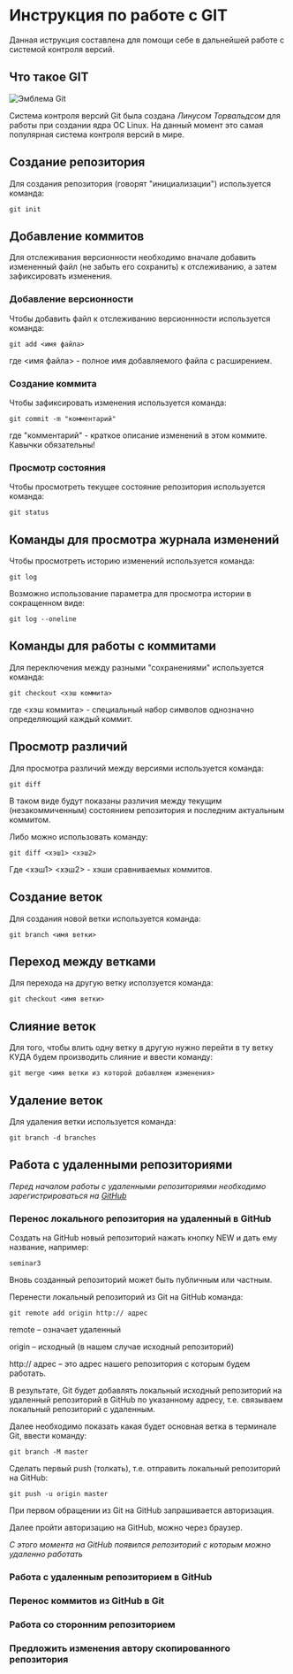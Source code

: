 # **Инструкция по работе с GIT**

Данная иструкция составлена для помощи себе в дальнейшей работе с системой контроля версий.

## Что такое GIT

![Эмблема Git](git.JPG)

Система контроля версий Git была создана *Линусом Торвальдсом* для работы при создании ядра ОС Linux. На данный момент это самая популярная система контроля версий в мире.

## Создание репозитория

Для создания репозитория (говорят "инициализации") используется команда:

    git init

## Добавление коммитов

Для отслеживания версионности необходимо вначале добавить измененный файл (не забыть его сохранить) к отслеживанию, а затем зафиксировать изменения.

### Добавление версионности

Чтобы добавить файл к отслеживанию версионнности используется команда:

    git add <имя файла>

где <имя файла> - полное имя добавляемого файла с расширением.

### Создание коммита

Чтобы зафиксировать изменения используется команда:

    git commit -m "комментарий"

где "комментарий" - краткое описание изменений в этом коммите. Кавычки обязательны!

### Просмотр состояния

Чтобы просмотреть текущее состояние репозитория используется команда:

    git status

## Команды для просмотра журнала изменений

Чтобы просмотреть историю изменений используется команда:

    git log

Возможно использование параметра для просмотра истории в сокращенном виде:

    git log --oneline

## Команды для работы с коммитами

Для переключения между разными "сохранениями" используется команда:

    git checkout <хэш коммита>

где <хэш коммита> - специальный набор символов однозначно определяющий каждый коммит.

## Просмотр различий

Для просмотра различий между версиями используется команда:

    git diff

В таком виде будут показаны различия между текущим (незакоммиченным) состоянием репозитория и последним актуальным коммитом.

Либо можно использовать команду:

    git diff <хэш1> <хэш2>

Где <хэш1> <хэш2> - хэши сравниваемых коммитов.

## Создание веток

Для создания новой ветки используется команда:

    git branch <имя ветки>

## Переход между ветками

Для перехода на другую ветку исползуется команда:

    git checkout <имя ветки>

## Слияние веток

Для того, чтобы влить одну ветку в другую нужно перейти в ту ветку КУДА будем производить слияние и ввести команду:

    git merge <имя ветки из которой добавляем изменения>

## Удаление веток

Для удаления ветки используется команда:
    
    git branch -d branches

## Работа с удаленными репозиториями

*Перед началом работы с удаленными репозиториями необходимо зарегистрироваться на [GitHub](https://github.com/)*

### Перенос локального репозитория на удаленный в GitHub 

Создать на GitHub новый репозиторий нажать кнопку NEW и дать ему название, например: 

    seminar3

Вновь созданный репозиторий может быть публичным или частным.

Перенести локальный репозиторий из Git на GitHub команда:

    git remote add origin http:// адрес

remote – означает удаленный

origin – исходный (в нашем случае исходный репозиторий)

http:// адрес – это адрес нашего репозитория с которым будем работать.

В результате, Git будет добавлять локальный исходный репозиторий на удаленный репозиторий в GitHub по указанному адресу, т.е. связываем локальный репозиторий с удаленным.

Далее необходимо показать какая будет основная ветка в терминале Git, ввести команду:

    git branch -M master

Сделать первый push (толкать), т.е. отправить локальный репозиторий на GitHub:

    git push -u origin master

При первом обращении из Git на GitHub запрашивается авторизация.

Далее пройти авторизацию на GitHub, можно через браузер.

*С этого момента на GitHub появился репозиторий с которым можно удаленно работать*

### Работа с удаленным репозиторием в GitHub 

### Перенос коммитов из GitHub в Git 

### Работа со сторонним репозиторием

### Предложить изменения автору скопированного репозитория